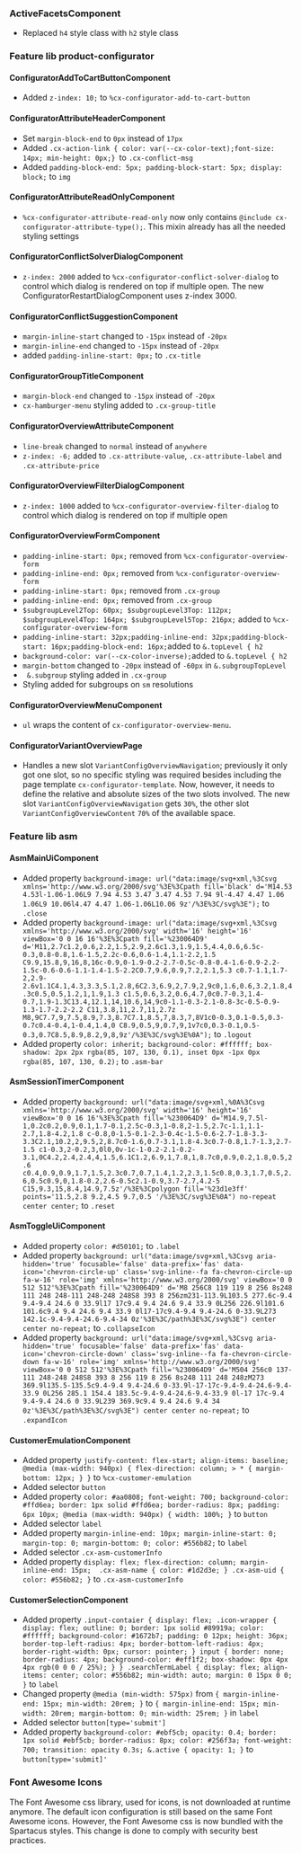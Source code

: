 <!--
  This file contains styling breaking changes.
-->
### ActiveFacetsComponent

- Replaced `h4` style class with `h2` style class

### Feature lib product-configurator 

#### ConfiguratorAddToCartButtonComponent

- Added `z-index: 10;` to `%cx-configurator-add-to-cart-button`

#### ConfiguratorAttributeHeaderComponent

- Set `margin-block-end` to `0px` instead of `17px`
- Added `.cx-action-link { color: var(--cx-color-text);font-size: 14px; min-height: 0px;} `to `.cx-conflict-msg `
- Added `padding-block-end: 5px; padding-block-start: 5px; display: block;` to `img`

#### ConfiguratorAttributeReadOnlyComponent

- `%cx-configurator-attribute-read-only` now only contains `@include cx-configurator-attribute-type();`. This mixin already has all
  the needed styling settings

#### ConfiguratorConflictSolverDialogComponent

- `z-index: 2000` added to `%cx-configurator-conflict-solver-dialog` to control which dialog is rendered on top if multiple open. The new ConfiguratorRestartDialogComponent uses z-index 3000.

#### ConfiguratorConflictSuggestionComponent

- `margin-inline-start` changed to `-15px` instead of `-20px`
- `margin-inline-end` changed to `-15px` instead of `-20px`
- added `padding-inline-start: 0px;` to `.cx-title`

#### ConfiguratorGroupTitleComponent

- `margin-block-end` changed to `-15px` instead of `-20px`
- `cx-hamburger-menu` styling added to `.cx-group-title`

#### ConfiguratorOverviewAttributeComponent

- `line-break` changed to `normal` instead of `anywhere`
- `z-index: -6;` added to `.cx-attribute-value`, `.cx-attribute-label` and `.cx-attribute-price`

#### ConfiguratorOverviewFilterDialogComponent

- `z-index: 1000` added to `%cx-configurator-overview-filter-dialog` to control which dialog is rendered on top if multiple open

#### ConfiguratorOverviewFormComponent

- `padding-inline-start: 0px;` removed from `%cx-configurator-overview-form`
- `padding-inline-end: 0px;` removed from `%cx-configurator-overview-form` 
- `padding-inline-start: 0px;` removed from `.cx-group`
- `padding-inline-end: 0px;` removed from `.cx-group` 
- `$subgroupLevel2Top: 60px; $subgroupLevel3Top: 112px; $subgroupLevel4Top: 164px; $subgroupLevel5Top: 216px;` added to `%cx-configurator-overview-form`
- `padding-inline-start: 32px;padding-inline-end: 32px;padding-block-start: 16px;padding-block-end: 16px;`added to `&.topLevel { h2`
- `background-color: var(--cx-color-inverse);`added to `&.topLevel { h2`
- `margin-bottom` changed to `-20px` instead of `-60px` in `&.subgroupTopLevel`
- ` &.subgroup` styling added in `.cx-group`
- Styling added for subgroups on `sm` resolutions

#### ConfiguratorOverviewMenuComponent

- `ul` wraps the content of `cx-configurator-overview-menu`.

#### ConfiguratorVariantOverviewPage

- Handles a new slot `VariantConfigOverviewNavigation`; previously it only got one slot, so no specific styling was required besides
  including the page template `cx-configurator-template`. 
  Now, however, it needs to define the relative and absolute sizes of the two slots involved. The new slot `VariantConfigOverviewNavigation` gets
  `30%`, the other slot `VariantConfigOverviewContent` `70%` of the available space.

### Feature lib asm 

#### AsmMainUiComponent

- Added property `background-image: url("data:image/svg+xml,%3Csvg xmlns='http://www.w3.org/2000/svg'%3E%3Cpath fill='black' d='M14.53 4.53l-1.06-1.06L9 7.94 4.53 3.47 3.47 4.53 7.94 9l-4.47 4.47 1.06 1.06L9 10.06l4.47 4.47 1.06-1.06L10.06 9z'/%3E%3C/svg%3E");` to `.close`
- Added property `background-image: url("data:image/svg+xml,%3Csvg xmlns='http://www.w3.org/2000/svg' width='16' height='16' viewBox='0 0 16 16'%3E%3Cpath fill='%230064D9' d='M11,2.7c1.2,0.6,2.2,1.5,2.9,2.6c1.3,1.9,1.5,4.4,0.6,6.5c-0.3,0.8-0.8,1.6-1.5,2.2c-0.6,0.6-1.4,1.1-2.2,1.5 C9.9,15.8,9,16,8,16c-0.9,0-1.9-0.2-2.7-0.5c-0.8-0.4-1.6-0.9-2.2-1.5c-0.6-0.6-1.1-1.4-1.5-2.2C0.7,9.6,0.9,7.2,2.1,5.3 c0.7-1.1,1.7-2,2.9-2.6v1.1C4.1,4.3,3.3,5.1,2.8,6C2.3,6.9,2,7.9,2,9c0,1.6,0.6,3.2,1.8,4.3c0.5,0.5,1.2,1,1.9,1.3 c1.5,0.6,3.2,0.6,4.7,0c0.7-0.3,1.4-0.7,1.9-1.3C13.4,12.1,14,10.6,14,9c0-1.1-0.3-2.1-0.8-3c-0.5-0.9-1.3-1.7-2.2-2.2 C11,3.8,11,2.7,11,2.7z M8,9C7.7,9,7.5,8.9,7.3,8.7C7.1,8.5,7,8.3,7,8V1c0-0.3,0.1-0.5,0.3-0.7c0.4-0.4,1-0.4,1.4,0 C8.9,0.5,9,0.7,9,1v7c0,0.3-0.1,0.5-0.3,0.7C8.5,8.9,8.2,9,8,9z'/%3E%3C/svg%3E%0A");` to `.logout`
- Added property `color: inherit; background-color: #ffffff; box-shadow: 2px 2px rgba(85, 107, 130, 0.1), inset 0px -1px 0px rgba(85, 107, 130, 0.2);` to `.asm-bar`

#### AsmSessionTimerComponent

- Added property `background: url("data:image/svg+xml,%0A%3Csvg xmlns='http://www.w3.org/2000/svg' width='16' height='16' viewBox='0 0 16 16'%3E%3Cpath fill='%230064D9' d='M14.9,7.5l-1,0.2c0.2,0.9,0.1,1.7-0.1,2.5c-0.3,1-0.8,2-1.5,2.7c-1.1,1.1-2.7,1.8-4.2,1.8 c-0.8,0-1.5-0.1-2.3-0.4c-1.5-0.6-2.7-1.8-3.3-3.3C2.1,10.2,2,9.5,2,8.7c0-1.6,0.7-3.1,1.8-4.3c0.7-0.8,1.7-1.3,2.7-1.5 c1-0.3,2-0.2,3,0l0,0v-1c-1-0.2-2.1-0.2-3.1,0C4.2,2.4,2.4,4,1.5,6.1C1.2,6.9,1,7.8,1,8.7c0,0.9,0.2,1.8,0.5,2.6 c0.4,0.9,0.9,1.7,1.5,2.3c0.7,0.7,1.4,1.2,2.3,1.5c0.8,0.3,1.7,0.5,2.6,0.5c0.9,0,1.8-0.2,2.6-0.5c2.1-0.9,3.7-2.7,4.2-5 C15,9.3,15,8.4,14.9,7.5z'/%3E%3Cpolygon fill='%23d1e3ff' points='11.5,2.8 9.2,4.5 9.7,0.5 '/%3E%3C/svg%3E%0A") no-repeat center center;` to `.reset`

#### AsmToggleUiComponent

- Added property `color: #d50101;` to `.label`
- Added property `background: url("data:image/svg+xml,%3Csvg aria-hidden='true' focusable='false' data-prefix='fas' data-icon='chevron-circle-up' class='svg-inline--fa fa-chevron-circle-up fa-w-16' role='img' xmlns='http://www.w3.org/2000/svg' viewBox='0 0 512 512'%3E%3Cpath fill='%230064D9' d='M8 256C8 119 119 8 256 8s248 111 248 248-111 248-248 248S8 393 8 256zm231-113.9L103.5 277.6c-9.4 9.4-9.4 24.6 0 33.9l17 17c9.4 9.4 24.6 9.4 33.9 0L256 226.9l101.6 101.6c9.4 9.4 24.6 9.4 33.9 0l17-17c9.4-9.4 9.4-24.6 0-33.9L273 142.1c-9.4-9.4-24.6-9.4-34 0z'%3E%3C/path%3E%3C/svg%3E") center center no-repeat;` to `.collapseIcon`
- Added property `background: url("data:image/svg+xml,%3Csvg aria-hidden='true' focusable='false' data-prefix='fas' data-icon='chevron-circle-down' class='svg-inline--fa fa-chevron-circle-down fa-w-16' role='img' xmlns='http://www.w3.org/2000/svg' viewBox='0 0 512 512'%3E%3Cpath fill='%230064D9' d='M504 256c0 137-111 248-248 248S8 393 8 256 119 8 256 8s248 111 248 248zM273 369.9l135.5-135.5c9.4-9.4 9.4-24.6 0-33.9l-17-17c-9.4-9.4-24.6-9.4-33.9 0L256 285.1 154.4 183.5c-9.4-9.4-24.6-9.4-33.9 0l-17 17c-9.4 9.4-9.4 24.6 0 33.9L239 369.9c9.4 9.4 24.6 9.4 34 0z'%3E%3C/path%3E%3C/svg%3E") center center no-repeat;` to `.expandIcon`

#### CustomerEmulationComponent

- Added property `justify-content: flex-start; align-items: baseline; @media (max-width: 940px) { flex-direction: column; > * { margin-bottom: 12px; } }` to `%cx-customer-emulation`
- Added selector `button`
- Added property `color: #aa0808; font-weight: 700; background-color: #ffd6ea; border: 1px solid #ffd6ea; border-radius: 8px; padding: 6px 10px; @media (max-width: 940px) { width: 100%; }` to `button`
- Added selector `label`
- Added property `margin-inline-end: 10px; margin-inline-start: 0; margin-top: 0; margin-bottom: 0; color: #556b82;` to `label`
- Added selector `.cx-asm-customerInfo`
- Added property `display: flex; flex-direction: column; margin-inline-end: 15px;  .cx-asm-name { color: #1d2d3e; } .cx-asm-uid { color: #556b82; }` to `.cx-asm-customerInfo`

#### CustomerSelectionComponent

- Added property `.input-contaier { display: flex; .icon-wrapper { display: flex; outline: 0; border: 1px solid #89919a; color: #ffffff; background-color: #1672b7; padding: 0 12px; height: 36px; border-top-left-radius: 4px; border-bottom-left-radius: 4px; border-right-width: 0px; cursor: pointer; } input { border: none; border-radius: 4px; background-color: #eff1f2; box-shadow: 0px 4px 4px rgb(0 0 0 / 25%); } } .searchTermLabel { display: flex; align-items: center; color: #556b82; min-width: auto; margin: 0 15px 0 0; }` to `label`
- Changed property `@media (min-width: 575px)` from `{ margin-inline-end: 15px; min-width: 20rem; }` to `{ margin-inline-end: 15px; min-width: 20rem; margin-bottom: 0; min-width: 25rem; }` in `label`
- Added selector `button[type='submit']`
- Added property `background-color: #ebf5cb; opacity: 0.4; border: 1px solid #ebf5cb; border-radius: 8px; color: #256f3a; font-weight: 700; transition: opacity 0.3s; &.active { opacity: 1; }` to `button[type='submit]'`

### Font Awesome Icons

The Font Awesome css library, used for icons, is not downloaded at runtime anymore.  The default icon configuration is still based on the same Font Awesome icons.  However, the Font Awesome css is now bundled with the Spartacus styles.  This change is done to comply with security best practices.